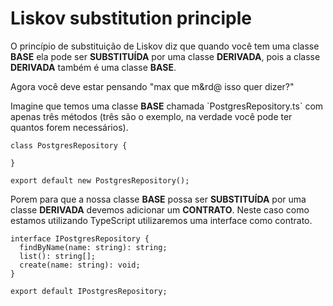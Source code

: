 <h1>Liskov substitution principle</h1>
<p>O princípio de substituição de Liskov diz que quando você tem uma classe <b>BASE</b> ela pode ser <b>SUBSTITUÍDA</b> por uma classe <b>DERIVADA</b>, pois a classe <b>DERIVADA</b> também é uma classe <b>BASE</b>.</p>

<p>Agora você deve estar pensando "max que m&rd@ isso quer dizer?"</p>

<p>Imagine que temos uma classe <b>BASE</b> chamada `PostgresRepository.ts` com apenas três métodos (três são o exemplo, na verdade você pode ter quantos forem necessários).</p>

```
class PostgresRepository {

}

export default new PostgresRepository();
```

<p>Porem para que a nossa classe <b>BASE</b> possa ser <b>SUBSTITUÍDA</b> por uma classe <b>DERIVADA</b> devemos adicionar um <b>CONTRATO</b>. Neste caso como estamos utilizando TypeScript utilizaremos uma interface como contrato.</p>

```
interface IPostgresRepository {
  findByName(name: string): string;
  list(): string[];
  create(name: string): void;
}

export default IPostgresRepository;
```

